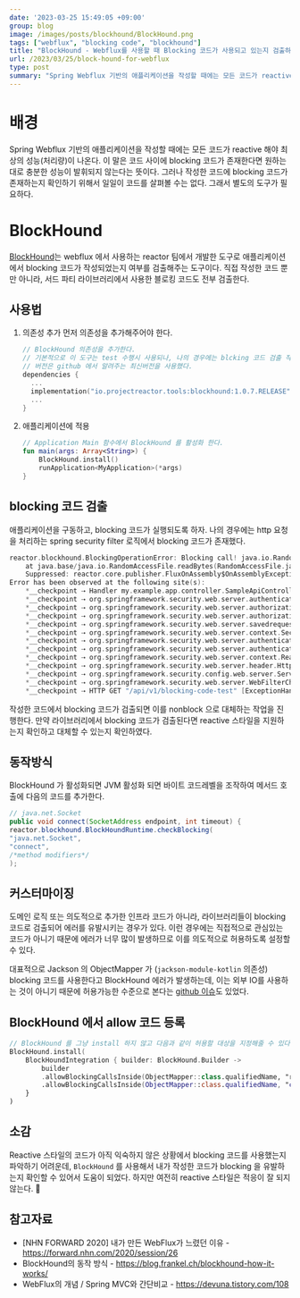 ```yaml
---
date: '2023-03-25 15:49:05 +09:00'
group: blog
image: /images/posts/blockhound/BlockHound.png
tags: ["webflux", "blocking code", "blockhound"]
title: "BlockHound - Webflux를 사용할 때 Blocking 코드가 사용되고 있는지 검출하는 방법"
url: /2023/03/25/block-hound-for-webflux
type: post
summary: "Spring Webflux 기반의 애플리케이션을 작성할 때에는 모든 코드가 reactive 해야 최상의 성능(처리량)이 나온다. 그런데 일부 구간에서 blocking 코드가 존재하는지 일일이 눈으로 확인하기는 매우 어렵다. 그래서 이를 자동으로 검출해주는 `BlockHound` 를 사용하여 blocking 코드를 검출해보았다."
---
```


# 배경
Spring Webflux 기반의 애플리케이션을 작성할 때에는 모든 코드가 reactive 해야 최상의 성능(처리량)이 나온다.
이 말은 코드 사이에 blocking 코드가 존재한다면 원하는 대로 충분한 성능이 발휘되지 않는다는 뜻이다. 
그러나 작성한 코드에 blocking 코드가 존재하는지 확인하기 위해서 일일이 코드를 살펴볼 수는 없다. 그래서 별도의 도구가 필요하다.

# BlockHound
[BlockHound](https://github.com/reactor/BlockHound)는 webflux 에서 사용하는 reactor 팀에서 개발한 도구로 애플리케이션에서 blocking 코드가 작성되었는지 여부를 검출해주는 도구이다.
직접 작성한 코드 뿐만 아니라, 서드 파티 라이브러리에서 사용한 블로킹 코드도 전부 검출한다.

## 사용법

1. 의존성 추가
    먼저 의존성을 추가해주어야 한다.
    ```kotlin
    // BlockHound 의존성을 추가한다.
    // 기본적으로 이 도구는 test 수행시 사용되나, 나의 경우에는 blcking 코드 검출 작업을 위해서 implementation 의존성으로 추가했다.
    // 버전은 github 에서 알려주는 최신버전을 사용했다.
    dependencies {
      ...
      implementation("io.projectreactor.tools:blockhound:1.0.7.RELEASE")
      ...
    }
    ```
2. 애플리케이션에 적용
    ```kotlin
   // Application Main 함수에서 BlockHound 를 활성화 한다.
    fun main(args: Array<String>) {
        BlockHound.install()
        runApplication<MyApplication>(*args)
    }
    ```

## blocking 코드 검출

애플리케이션을 구동하고, blocking 코드가 실행되도록 하자. 나의 경우에는 http 요청을 처리하는 spring security filter 로직에서 blocking 코드가 존재했다.

```kotlin
reactor.blockhound.BlockingOperationError: Blocking call! java.io.RandomAccessFile#readBytes
    at java.base/java.io.RandomAccessFile.readBytes(RandomAccessFile.java)
    Suppressed: reactor.core.publisher.FluxOnAssembly$OnAssemblyException:
Error has been observed at the following site(s):
    *__checkpoint ⇢ Handler my.example.app.controller.SampleApiController#blockingMethod(Continuation) [DispatcherHandler]
    *__checkpoint ⇢ org.springframework.security.web.server.authentication.AuthenticationWebFilter [DefaultWebFilterChain]
    *__checkpoint ⇢ org.springframework.security.web.server.authorization.AuthorizationWebFilter [DefaultWebFilterChain]
    *__checkpoint ⇢ org.springframework.security.web.server.authorization.ExceptionTranslationWebFilter [DefaultWebFilterChain]
    *__checkpoint ⇢ org.springframework.security.web.server.savedrequest.ServerRequestCacheWebFilter [DefaultWebFilterChain]
    *__checkpoint ⇢ org.springframework.security.web.server.context.SecurityContextServerWebExchangeWebFilter [DefaultWebFilterChain]
    *__checkpoint ⇢ org.springframework.security.web.server.authentication.AuthenticationWebFilter [DefaultWebFilterChain]
    *__checkpoint ⇢ org.springframework.security.web.server.authentication.AuthenticationWebFilter [DefaultWebFilterChain]
    *__checkpoint ⇢ org.springframework.security.web.server.context.ReactorContextWebFilter [DefaultWebFilterChain]
    *__checkpoint ⇢ org.springframework.security.web.server.header.HttpHeaderWriterWebFilter [DefaultWebFilterChain]
    *__checkpoint ⇢ org.springframework.security.config.web.server.ServerHttpSecurity$ServerWebExchangeReactorContextWebFilter [DefaultWebFilterChain]
    *__checkpoint ⇢ org.springframework.security.web.server.WebFilterChainProxy [DefaultWebFilterChain]
    *__checkpoint ⇢ HTTP GET "/api/v1/blocking-code-test" [ExceptionHandlingWebHandler]
```

작성한 코드에서 blocking 코드가 검출되면 이를 nonblock 으로 대체하는 작업을 진행한다. 만약 라이브러리에서 blocking 코드가 검출된다면
reactive 스타일을 지원하는지 확인하고 대체할 수 있는지 확인하였다. 

## 동작방식

BlockHound 가 활성화되면 JVM 활성화 되면 바이트 코드레벨을 조작하여 메서드 호출에 다음의 코드를 추가한다.
```java
// java.net.Socket
public void connect(SocketAddress endpoint, int timeout) {
reactor.blockhound.BlockHoundRuntime.checkBlocking(
"java.net.Socket",
"connect",
/*method modifiers*/
);
```

## 커스터마이징

도메인 로직 또는 의도적으로 추가한 인프라 코드가 아니라, 라이브러리들이 blocking 코드로 검출되어 에러를 유발시키는 경우가 있다.
이런 경우에는 직접적으로 관심있는 코드가 아니기 때문에 에러가 너무 많이 발생하므로 이를 의도적으로 허용하도록 설정할 수 있다.

대표적으로 Jackson 의 ObjectMapper 가 (`jackson-module-kotlin` 의존성) blocking 코드를 사용한다고 BlockHound 에러가 발생하는데,
이는 외부 IO를 사용하는 것이 아니기 때문에 허용가능한 수준으로 본다는 [github 이슈](https://github.com/FasterXML/jackson-module-kotlin/issues/315)도 있었다. 

## BlockHound 에서 allow 코드 등록 
```kotlin
// BlockHound 를 그냥 install 하지 않고 다음과 같이 허용할 대상을 지정해줄 수 있다.
BlockHound.install(
    BlockHoundIntegration { builder: BlockHound.Builder ->
        builder
        .allowBlockingCallsInside(ObjectMapper::class.qualifiedName, "readValue")
        .allowBlockingCallsInside(ObjectMapper::class.qualifiedName, "canSerialize")
    }
)

```

## 소감

Reactive 스타일의 코드가 아직 익숙하지 않은 상황에서 blocking 코드를 사용했는지 파악하기 어려운데, `BlockHound` 를 사용해서
내가 작성한 코드가 blocking 을 유발하는지 확인할 수 있어서 도움이 되었다. 하지만 여전히 reactive 스타일은 적응이 잘 되지 않는다. 🥲 

## 참고자료
- [NHN FORWARD 2020] 내가 만든 WebFlux가 느렸던 이유 - https://forward.nhn.com/2020/session/26
- BlockHound의 동작 방식 - https://blog.frankel.ch/blockhound-how-it-works/
- WebFlux의 개념 / Spring MVC와 간단비교 - https://devuna.tistory.com/108